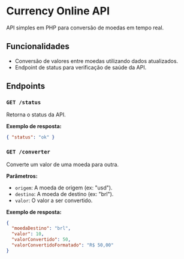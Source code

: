 # Currency Online API

API simples em PHP para conversão de moedas em tempo real.

## Funcionalidades

- Conversão de valores entre moedas utilizando dados atualizados.
- Endpoint de status para verificação de saúde da API.

## Endpoints

### `GET /status`

Retorna o status da API.

**Exemplo de resposta:**
```json
{ "status": "ok" }
```

### `GET /converter`
Converte um valor de uma moeda para outra.

**Parâmetros:**
- `origem`: A moeda de origem (ex: "usd").
- `destino`: A moeda de destino (ex: "brl").
- `valor`: O valor a ser convertido.

**Exemplo de resposta:**
```json
{
  "moedaDestino": "brl",
  "valor": 10,
  "valorConvertido": 50,
  "valorConvertidoFormatado": "R$ 50,00"
}

```